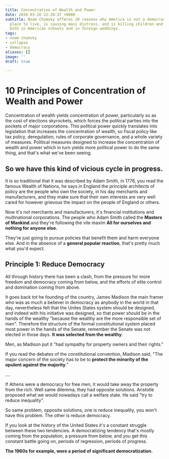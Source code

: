 ```yaml
---
title: Concentration of Wealth and Power
date: 2018-03-26 22:28:37 +0000
subtitle: Noam Chomsky offeres 10 reasons why America is not a democracy, is a horrible
  place to live, is causing mass distress, and is killing children and adults alike,
  both in American schools and in foreign weddings.
tags:
- noam chomsky
- collapse
- democracy
aliases: []
image: ''
draft: true

---
```

# **10 Principles of Concentration of Wealth and Power**

Concentration of wealth yields concentration of power, particularly so as the cost of elections skyrockets, which forces the political parties into the pockets of major corporations. This political power quickly translates into legislation that increases the concentration of wealth, so fiscal policy like tax policy, deregulation, rules of corporate governance, and a whole variety of measures. Political measures designed to increase the concentration of wealth and power which in turn yields more political power to do the same thing, and that's what we've been seeing.

## So we have this kind of vicious cycle in progress.

It is so traditional that it was described by Adam Smith, in 1776, you read the famous Wealth of Nations, he says in England the principle architects of policy are the people who own the society, in his day merchants and manufacturers, and they make sure that their own interests are very well cared for however grievous the impact on the people of England or others.

Now it's not merchants and manufacturers, it's financial institutions and multinational corporations. The people who Adam Smith called the **Masters of Mankind** and they're following the vile maxim **All for ourselves and nothing for anyone else.** 

They're just going to pursue policies that benefit them and harm everyone else. And in the absence of a **general popular reaction**, that's pretty much what you'd expect.

## Principle 1: Reduce Democracy

All through history there has been a clash, from the pressure for more freedom and democracy coming from below, and the efforts of elite control and domination coming from above.

It goes back tot he founding of the country, James Madison the main framer who was as much a believer in democracy as anybody in the world in that day, nevertheless felt that the Unites States system should be designed, and indeed with his initiative was designed, so that power should be in the hands of the wealthy "because the wealthy are the more responsible set of men". Therefore the structure of the formal constitutional system placed most power in the hands of the Senate, remember the Senate was not elected in those days. **It was selected from the wealthy**. 

Men, as Madison put it "had sympathy for property owners and their rights."

If you read the debates of the constitutional convention, Madison said, "The major concern of the society has to be to **protect the minority of the opulent against the majority**."

....

If Athens were a democracy for free men, it would take away the property from the rich. Well same dilemma, they had opposite solutions.  Aristotle proposed what we would nowadays call a welfare state. He said "try to reduce inequality".

So same problem, opposite solutions, one is reduce inequality, you won't have this problem. The other is reduce democracy.

If you look at the history of the United States it's a constant struggle between these two tendencies. A democratizing tendency that's mostly coming from the population, a pressure from below, and you get this constant battle going on, periods of regression, periods of progress. 

**The 1960s for example, were a period of significant democratization.** 